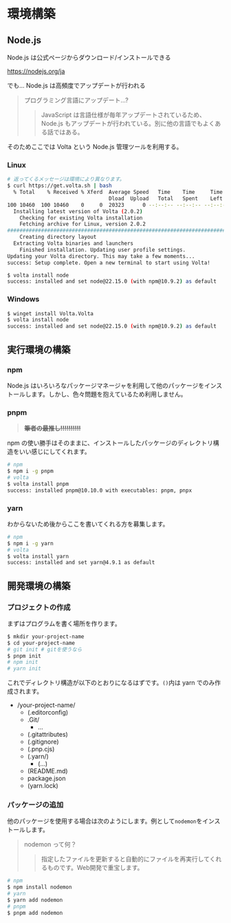 # 環境構築

## Node.js

Node.js は公式ページからダウンロード/インストールできる

<https://nodejs.org/ja>

でも... Node.js は高頻度でアップデートが行われる

> プログラミング言語にアップデート...?
>> JavaScript は言語仕様が毎年アップデートされているため、 Node.js もアップデートが行われている。別に他の言語でもよくある話ではある。

そのためここでは Volta という Node.js 管理ツールを利用する。

### Linux

```bash
# 返ってくるメッセージは環境により異なります。
$ curl https://get.volta.sh | bash
  % Total    % Received % Xferd  Average Speed   Time    Time     Time  Current
                                 Dload  Upload   Total   Spent    Left  Speed
100 10460  100 10460    0     0  20323      0 --:--:-- --:--:-- --:--:-- 20350
  Installing latest version of Volta (2.0.2)
    Checking for existing Volta installation
    Fetching archive for Linux, version 2.0.2
######################################################################## 100.0%
    Creating directory layout
  Extracting Volta binaries and launchers
    Finished installation. Updating user profile settings.
Updating your Volta directory. This may take a few moments...
success: Setup complete. Open a new terminal to start using Volta!

$ volta install node
success: installed and set node@22.15.0 (with npm@10.9.2) as default
```

### Windows

```bash
$ winget install Volta.Volta
$ volta install node
success: installed and set node@22.15.0 (with npm@10.9.2) as default
```

## 実行環境の構築

### npm

Node.js はいろいろなパッケージマネージャを利用して他のパッケージをインストールします。しかし、色々問題を抱えているため利用しません。

### pnpm

> ~~**筆者の最推し!!!!!!!!!!**~~

npm の使い勝手はそのままに、インストールしたパッケージのディレクトリ構造をいい感じにしてくれます。

```bash
# npm
$ npm i -g pnpm
# volta
$ volta install pnpm
success: installed pnpm@10.10.0 with executables: pnpm, pnpx
```

### yarn

わからないため後からここを書いてくれる方を募集します。

```bash
# npm
$ npm i -g yarn
# volta
$ volta install yarn
success: installed and set yarn@4.9.1 as default
```

## 開発環境の構築

### プロジェクトの作成

まずはプログラムを書く場所を作ります。

```bash
$ mkdir your-project-name
$ cd your-project-name
# git init # gitを使うなら
$ pnpm init
# npm init
# yarn init
```

これでディレクトリ構造が以下のとおりになるはずです。`()`内は yarn でのみ作成されます。

- /your-project-name/
  - (.editorconfig)
  - .Git/
    - ...
  - (.gitattributes)
  - (.gitignore)
  - (.pnp.cjs)
  - (.yarn/)
    - (...)
  - (README.md)
  - package.json
  - (yarn.lock)

### パッケージの追加

他のパッケージを使用する場合は次のようにします。例として`nodemon`をインストールします。

> nodemon って何？
>> 指定したファイルを更新すると自動的にファイルを再実行してくれるものです。Web開発で重宝します。

```bash
# npm
$ npm install nodemon
# yarn
$ yarn add nodemon
# pnpm
$ pnpm add nodemon
```
